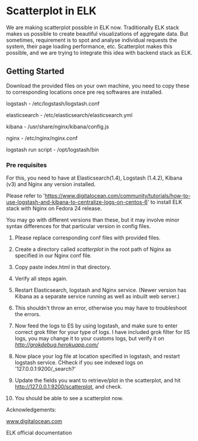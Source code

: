 # Scatterplot in ELK

We are making scatterplot possible in ELK now. Traditionally ELK stack makes us possible to create beautiful visualizations of aggregate data.
But sometimes, requirement is to spot and analyse individual requests the system, their page loading performance, etc.
Scatterplot makes this possible, and we are trying to integrate this idea with backend stack as ELK.

## Getting Started

Download the provided files on your own machine, you need to copy these to corresponding locations once pre req softwares are installed.

logstash - /etc/logstash/logstash.conf

elasticsearch - /etc/elasticsearch/elasticsearch.yml

kibana - /usr/share/nginx/kibana/config.js

nginx - /etc/nginx/nginx.conf

logstash run script - /opt/logstash/bin


### Pre requisites

For this, you need to have at Elasticsearch(1.4), Logstash (1.4.2), Kibana (v3) and Nginx any version installed.

Please refer to 'https://www.digitalocean.com/community/tutorials/how-to-use-logstash-and-kibana-to-centralize-logs-on-centos-6'
to install ELK stack with Nginx on Fedora 24 release.

You may go with different versions than these, but it may involve minor syntax differences for that particular version in config files.

1. Please replace corresponding conf files with provided files.

2. Create a directory called *scatterplot* in the root path of Nginx as specified in our Nginx conf file.

3. Copy paste index.html in that directory.

4. Verify all steps again.

5. Restart Elasticsearch, logstash and Nginx service. (Newer version has Kibana as a separate service running as well as inbuilt web server.)

6. This shouldn't throw an error, otherwise you may have to troubleshoot the errors.

7. Now feed the logs to ES by using logstash, and make sure to enter correct grok filter for your type of logs. I have included grok filter for IIS logs, you may change it to your customs logs, but verify it on *http://grokdebug.herokuapp.com/*

8. Now place your log file at location specified in logstash, and restart logstash service. CHheck if you see indexed logs on 
   '127.0.0.1:9200/_search?'

9. Update the fields you want to retrieve/plot in the scatterplot, and hit http://127.0.0.1:9200/scatterplot, and check.

10. You should be able to see a scatterplot now.

Acknowledgements:

www.digitalocean.com

ELK official documentation
